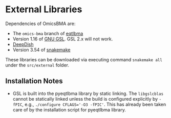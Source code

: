 # External Libraries
Dependencies of OmicsBMA are:

*  The `omics-bma` branch of [eqtlbma](https://github.com/gaow/eqtlbma.git)
*  Version 1.16 of [GNU GSL](http://www.gnu.org/software/gsl/). GSL 2.x will not work.
*  [DeepDish](https://github.com/gaow/deepdish)
*  Version 3.54 of [snakemake](https://bitbucket.org/snakemake/snakemake/wiki/Home)

These libraries can be downloaded via executing command `snakemake all` under the `src/external` folder.

## Installation Notes
*  GSL is built into the pyeqtlbma library by static linking. The `libgslcblas` cannot be statically linked unless the build is configured explicitly by `-fPIC`, e.g., `./configure CFLAGS='-O3 -fPIC'`. This has already been taken care of by the installation script for pyeqtlbma library.
